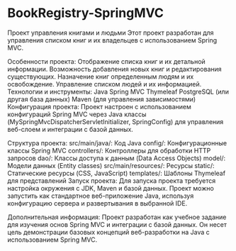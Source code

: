 # BookRegistry-SpringMVC
Проект управления книгами и людьми
Этот проект разработан для управления списком книг и их владельцев с использованием Spring MVC.

Особенности проекта:
Отображение списка книг и их детальной информации.
Возможность добавления новых книг и редактирования существующих.
Назначение книг определенным людям и их освобождение.
Управление списком людей и их информацией.
Технологии и инструменты:
Java
Spring MVC
Thymeleaf
PostgreSQL (или другая база данных)
Maven (для управления зависимостями)
Конфигурация проекта:
Проект настроен с использованием конфигураций Spring MVC через Java классы (MySpringMvcDispatcherServletInitializer, SpringConfig) для управления веб-слоем и интеграции с базой данных.

Структура проекта:
src/main/java/: Код Java
config/: Конфигурационные классы Spring MVC
controllers/: Контроллеры для обработки HTTP запросов
dao/: Классы доступа к данным (Data Access Objects)
model/: Модели данных (Entity classes)
src/main/resources/: Ресурсы
static/: Статические ресурсы (CSS, JavaScript)
templates/: Шаблоны Thymeleaf для представлений
Запуск проекта:
Для запуска проекта требуется настройка окружения с JDK, Maven и базой данных. Проект можно запустить как стандартное веб-приложение Java, используя конфигурацию сервера и развертывания в выбранной IDE.

Дополнительная информация:
Проект разработан как учебное задание для изучения основ Spring MVC и интеграции с базой данных. Он несет цель демонстрации базовых концепций веб-разработки на Java с использованием Spring MVC.
